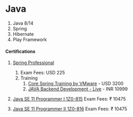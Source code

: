 # Java
1. Java 8/14
2. Spring
3. Hibernate
4. Play Framework

#### Certifications

1. [Spring Professional](https://store.education.pivotal.io/confirm-course?courseid=EDU-1202)
   1. Exam Fees: USD 225
   2. Training
      1. [Core Spring Training by VMware](https://tanzu.vmware.com/training/courses/core-spring-training) - USD 3200
      2. [JAVA Backend Development - Live](https://practice-stage.geeksforgeeks.org/courses/java-backend-live) - INR 10999

2. [Java SE 11 Programmer I 1Z0-815](https://education.oracle.com/oracle-certified-professional-java-se-11-developer/trackp_815)
Exam Fees: ₹ 10475

3. [Java SE 11 Programmer II 1Z0-816](https://education.oracle.com/oracle-certified-professional-java-se-11-developer/trackp_815)
Exam Fees: ₹ 10475
